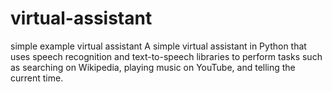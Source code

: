 # virtual-assistant
simple example virtual assistant
A simple virtual assistant in Python that uses speech recognition and text-to-speech libraries to perform tasks such as searching on Wikipedia, playing music on YouTube, and telling the current time.
